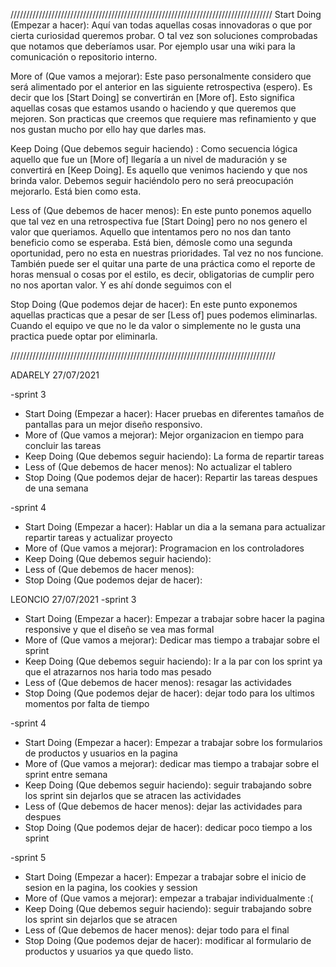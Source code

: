 ///////////////////////////////////////////////////////////////////////////////////
Start Doing (Empezar a hacer): Aquí van todas aquellas cosas innovadoras o que por cierta curiosidad queremos probar. O tal vez son soluciones comprobadas que notamos que deberíamos usar. Por ejemplo usar una wiki para la comunicación o repositorio interno.

More of (Que vamos a mejorar): Este paso personalmente considero que será alimentado por el anterior en las siguiente retrospectiva (espero). Es decir que los [Start Doing] se convertirán en [More of]. Esto significa aquellas cosas que estamos usando o haciendo y que queremos que mejoren. Son practicas que creemos que requiere mas refinamiento y que nos gustan mucho por ello hay que darles mas.

Keep Doing (Que debemos seguir haciendo) : Como secuencia lógica aquello que fue un [More of] llegaría a un nivel de maduración y se convertirá en [Keep Doing]. Es aquello que venimos haciendo y que nos brinda valor. Debemos seguir haciéndolo pero no será preocupación mejorarlo. Está bien como esta.

Less of (Que debemos de hacer menos): En este punto ponemos aquello que tal vez en una retrospectiva fue [Start Doing] pero no nos genero el valor que queriamos. Aquello que intentamos pero no nos dan tanto beneficio como se esperaba. Está bien, démosle como una segunda oportunidad, pero no esta en nuestras prioridades. Tal vez no nos funcione. También puede ser el quitar una parte de una práctica como el reporte de horas mensual o cosas por el estilo, es decir, obligatorias de cumplir pero no nos aportan valor. Y es ahí donde seguimos con el

Stop Doing (Que podemos dejar de hacer): En este punto exponemos aquellas practicas que a pesar de ser [Less of] pues podemos eliminarlas. Cuando el equipo ve que no le da valor o simplemente no le gusta una practica puede optar por eliminarla.

////////////////////////////////////////////////////////////////////////////////////


ADARELY 
27/07/2021 

-sprint 3 
* Start Doing (Empezar a hacer): Hacer pruebas en diferentes tamaños de pantallas para un mejor diseño responsivo.
* More of (Que vamos a mejorar): Mejor organizacion en tiempo para concluir las tareas
* Keep Doing (Que debemos seguir haciendo): La forma de repartir tareas
* Less of (Que debemos de hacer menos): No actualizar el tablero
* Stop Doing (Que podemos dejar de hacer): Repartir las tareas despues de una semana

-sprint 4 
* Start Doing (Empezar a hacer): Hablar un dia a la semana para actualizar repartir tareas y actualizar proyecto
* More of (Que vamos a mejorar): Programacion en los controladores
* Keep Doing (Que debemos seguir haciendo): 
* Less of (Que debemos de hacer menos):
* Stop Doing (Que podemos dejar de hacer):

LEONCIO 
27/07/2021 
-sprint 3 
* Start Doing (Empezar a hacer): Empezar a trabajar sobre hacer la pagina responsive y que el diseño se vea mas formal 
* More of (Que vamos a mejorar): Dedicar mas tiempo a trabajar sobre el sprint 
* Keep Doing (Que debemos seguir haciendo): Ir a la par con los sprint ya que el atrazarnos nos haria todo mas pesado
* Less of (Que debemos de hacer menos): resagar las actividades 
* Stop Doing (Que podemos dejar de hacer): dejar todo para los ultimos momentos por falta de tiempo 

-sprint 4 
* Start Doing (Empezar a hacer): Empezar a trabajar sobre los formularios de productos y usuarios en la pagina
* More of (Que vamos a mejorar): dedicar mas tiempo a trabajar sobre el sprint entre semana 
* Keep Doing (Que debemos seguir haciendo): seguir trabajando sobre los sprint sin dejarlos que se atracen las actividades 
* Less of (Que debemos de hacer menos): dejar las actividades para despues 
* Stop Doing (Que podemos dejar de hacer): dedicar poco tiempo a los sprint 


-sprint 5 
* Start Doing (Empezar a hacer): Empezar a trabajar sobre el inicio de sesion en la pagina, los cookies y session 
* More of (Que vamos a mejorar): empezar a trabajar individualmente :( 
* Keep Doing (Que debemos seguir haciendo): seguir trabajando sobre los sprint sin dejarlos que se atracen 
* Less of (Que debemos de hacer menos): dejar todo para el final
* Stop Doing (Que podemos dejar de hacer): modificar al formulario de productos y usuarios ya que quedo listo. 






